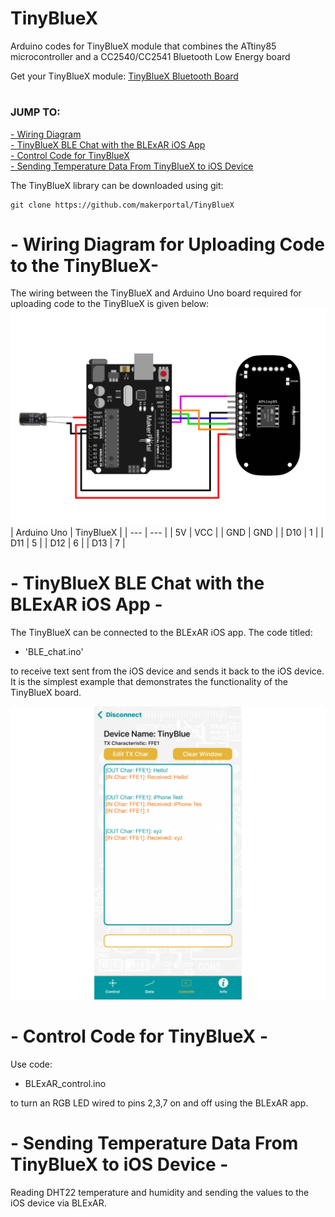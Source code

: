# TinyBlueX
Arduino codes for TinyBlueX module that combines the ATtiny85 microcontroller and a CC2540/CC2541 Bluetooth Low Energy board

Get your TinyBlueX module: [TinyBlueX Bluetooth Board](https://makersportal.com/shop/tinybluex-module-attiny85-ble) <br>

# 
### JUMP TO:
<a href="#wiring">- Wiring Diagram</a><br>
<a href="#example">- TinyBlueX BLE Chat with the BLExAR iOS App</a><br>
<a href="#control">- Control Code for TinyBlueX</a><br>
<a href="#data">- Sending Temperature Data From TinyBlueX to iOS Device</a><br>

The TinyBlueX library can be downloaded using git:

    git clone https://github.com/makerportal/TinyBlueX

<a id="wiring"></a>
# - Wiring Diagram for Uploading Code to the TinyBlueX-

The wiring between the TinyBlueX and Arduino Uno board required for uploading code to the TinyBlueX is given below:
![TinyBlueX Arduino Wiring](/images/TinyBlueX_arduino_uno_wiring.jpg)
| Arduino Uno | TinyBlueX |
| --- | --- |
| 5V | VCC |
| GND | GND | 
| D10 | 1 |
| D11 | 5 |
| D12 | 6 |
| D13 | 7 |

<a id="example"></a>
# - TinyBlueX BLE Chat with the BLExAR iOS App -
The TinyBlueX can be connected to the BLExAR iOS app. The code titled:
- 'BLE_chat.ino'

to receive text sent from the iOS device and sends it back to the iOS device. It is the simplest example that demonstrates the functionality of the TinyBlueX board.

![TinyBlueX BLE Chat](/images/tinybluex_BLE_chat.jpeg)

<a id="control"></a>
# - Control Code for TinyBlueX -
Use code: 
- BLExAR_control.ino

to turn an RGB LED wired to pins 2,3,7 on and off using the BLExAR app. 

<a id="data"></a>
# - Sending Temperature Data From TinyBlueX to iOS Device -
Reading DHT22 temperature and humidity and sending the values to the iOS device via BLExAR.
